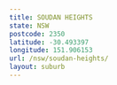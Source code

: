 ```yaml
---
title: SOUDAN HEIGHTS
state: NSW
postcode: 2350
latitude: -30.493397
longitude: 151.906153
url: /nsw/soudan-heights/
layout: suburb
---
```

